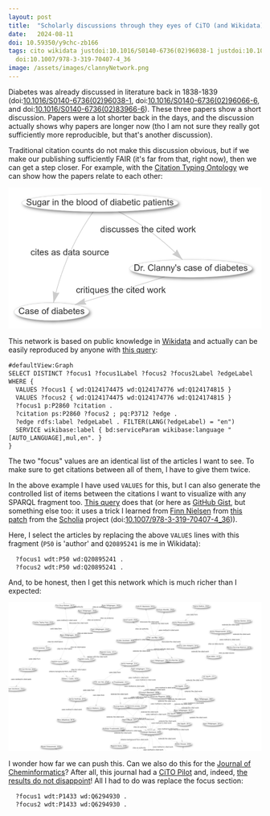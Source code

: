 ```yaml
---
layout: post
title:  "Scholarly discussions through they eyes of CiTO (and Wikidata)"
date:   2024-08-11
doi: 10.59350/y9chc-zb166
tags: cito wikidata justdoi:10.1016/S0140-6736(02)96038-1 justdoi:10.1016/S0140-6736(02)96066-6 justdoi:10.1016/S0140-6736(02)83966-6
  doi:10.1007/978-3-319-70407-4_36
image: /assets/images/clannyNetwork.png
---
```


Diabetes was already discussed in literature back in 1838-1839 (doi:[10.1016/S0140-6736(02)96038-1](https://doi.org/10.1016/S0140-6736(02)96038-1),
doi:[10.1016/S0140-6736(02)96066-6](10.1016/S0140-6736(02)96066-6), and doi:[10.1016/S0140-6736(02)83966-6](https://doi.org/10.1016/S0140-6736(02)83966-6)).
These three papers show a short discussion. Papers were a lot shorter back in the days, and the discussion actually shows why papers are longer now
(tho I am not sure they really got sufficiently more reproducible, but that's another discussion).

Traditional citation counts do not make this discussion obvious, but if we make our publishing sufficiently FAIR (it's far from that, right now),
then we can get a step closer. For example, with the [Citation Typing Ontology](https://purl.org/spar/cito)
we can show how the papers relate to each other:

![](/assets/images/clannyNetwork.png)

This network is based on public knowledge in [Wikidata](https://wikidata.org/) and actually can be easily reproduced by anyone
with [this query](https://w.wiki/AtV9):

```sparql
#defaultView:Graph
SELECT DISTINCT ?focus1 ?focus1Label ?focus2 ?focus2Label ?edgeLabel WHERE {
  VALUES ?focus1 { wd:Q124174475 wd:Q124174776 wd:Q124174815 }
  VALUES ?focus2 { wd:Q124174475 wd:Q124174776 wd:Q124174815 }
  ?focus1 p:P2860 ?citation .
  ?citation ps:P2860 ?focus2 ; pq:P3712 ?edge .
  ?edge rdfs:label ?edgeLabel . FILTER(LANG(?edgeLabel) = "en")
  SERVICE wikibase:label { bd:serviceParam wikibase:language "[AUTO_LANGUAGE],mul,en". }
}
```

The two "focus" values are an identical list of the articles I want to see. To make sure to get citations between all of them,
I have to give them twice.

In the above example I have used `VALUES` for this, but I can also generate the controlled list of items between the citations
I want to visualize with any SPARQL fragment too. [This query](https://edu.nl/y38rg) does that (or here as
[GitHub Gist](https://gist.github.com/egonw/b5fb7ae550c1597ff247f70cee8063c8), but something else too: it uses a trick I learned
from [Finn Nielsen](https://scholia.toolforge.org/author/Q20980928) from [this patch](https://github.com/WDscholia/scholia/commit/d34dee85bc12575e0f1891c4e663ef8e2c450083)
from the [Scholia](https://scholia.toolforge.org/) project (doi:[10.1007/978-3-319-70407-4_36](https://doi.org/10.1007/978-3-319-70407-4_36))).

Here, I select the articles by replacing the above `VALUES` lines with this fragment (`P50` is 'author' and `Q20895241` is me in Wikidata):

```SPARQL
  ?focus1 wdt:P50 wd:Q20895241 .
  ?focus2 wdt:P50 wd:Q20895241 .
```

And, to be honest, then I get this network which is much richer than I expected:

![](/assets/images/willighagen_cito.png)

I wonder how far we can push this. Can we also do this for the [Journal of Cheminformatics](https://scholia.toolforge.org/venue/Q6294930)?
After all, this journal had a [CiTO Pilot](https://www.biomedcentral.com/collections/cito) and, indeed,
[the results do not disappoint](https://edu.nl/hk8xy)! All I had to do was replace the focus section:

```SPARQL
  ?focus1 wdt:P1433 wd:Q6294930 .
  ?focus2 wdt:P1433 wd:Q6294930 .
```
